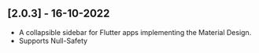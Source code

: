 ## [2.0.3] - 16-10-2022

* A collapsible sidebar for Flutter apps implementing the Material Design.
* Supports Null-Safety
